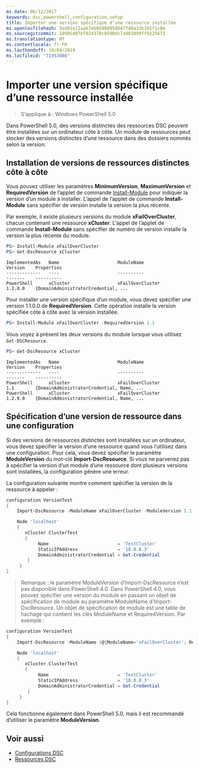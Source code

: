 ```yaml
---
ms.date: 06/12/2017
keywords: dsc,powershell,configuration,setup
title: Importer une version spécifique d’une ressource installée
ms.openlocfilehash: 5ed81e11aa67eb6590d958647f48a33b1b5f1c0e
ms.sourcegitcommit: 18985d07ef024378c8590dc7a983099ff9225672
ms.translationtype: HT
ms.contentlocale: fr-FR
ms.lasthandoff: 10/04/2019
ms.locfileid: "71953986"
---
```

# <a name="import-a-specific-version-of-an-installed-resource"></a>Importer une version spécifique d’une ressource installée

> S’applique à : Windows PowerShell 5.0

Dans PowerShell 5.0, des versions distinctes des ressources DSC peuvent être installées sur un ordinateur côte à côte. Un module de ressources peut stocker des versions distinctes d’une ressource dans des dossiers nommés selon la version.

## <a name="installing-separate-resource-versions-side-by-side"></a>Installation de versions de ressources distinctes côte à côte

Vous pouvez utiliser les paramètres **MinimumVersion**, **MaximumVersion** et **RequiredVersion** de l’applet de commande [Install-Module](/powershell/module/PowershellGet/Install-Module) pour indiquer la version d’un module à installer. L’appel de l’applet de commande **Install-Module** sans spécifier de version installe la version la plus récente.

Par exemple, il existe plusieurs versions du module **xFailOverCluster**, chacun contenant une ressource **xCluster**. L’appel de l’applet de commande **Install-Module** sans spécifier de numéro de version installe la version la plus récente du module.

```powershell
PS> Install-Module xFailOverCluster
PS> Get-DscResource xCluster
```

```output
ImplementedAs   Name                      ModuleName                     Version    Properties
-------------   ----                      ----------                     -------    ----------
PowerShell      xCluster                  xFailOverCluster               1.2.0.0    {DomainAdministratorCredential, ...
```

Pour installer une version spécifique d’un module, vous devez spécifier une version 1.1.0.0 de **RequiredVersion**. Cette opération installe la version spécifiée côte à côte avec la version installée.

```powershell
PS> Install-Module xFailOverCluster -RequiredVersion 1.1
```

Vous voyez à présent les deux versions du module lorsque vous utilisez `Get-DSCResource`.

```powershell
PS> Get-DscResource xCluster
```

```output
ImplementedAs   Name                      ModuleName                     Version    Properties
-------------   ----                      ----------                     -------    ----------
PowerShell      xCluster                  xFailOverCluster               1.1        {DomainAdministratorCredential, Name, ...
PowerShell      xCluster                  xFailOverCluster               1.2.0.0    {DomainAdministratorCredential, Name, ...
```

## <a name="specifying-a-resource-version-in-a-configuration"></a>Spécification d’une version de ressource dans une configuration

Si des versions de ressources distinctes sont installées sur un ordinateur, vous devez spécifier la version d’une ressource quand vous l’utilisez dans une configuration. Pour cela, vous devez spécifier le paramètre **ModuleVersion** du mot-clé **Import-DscResource**. Si vous ne parvenez pas à spécifier la version d’un module d’une ressource dont plusieurs versions sont installées, la configuration génère une erreur.

La configuration suivante montre comment spécifier la version de la ressource à appeler :

```powershell
configuration VersionTest
{
    Import-DscResource -ModuleName xFailOverCluster -ModuleVersion 1.1

    Node 'localhost'
    {
       xCluster ClusterTest
       {
            Name                          = 'TestCluster'
            StaticIPAddress               = '10.0.0.3'
            DomainAdministratorCredential = Get-Credential
        }
     }
}
```

>Remarque : le paramètre ModuleVersion d’Import-DscResource n’est pas disponible dans PowerShell 4.0. Dans PowerShell 4.0, vous pouvez spécifier une version du module en passant un objet de spécification de module au paramètre ModuleName d’Import-DscResource. Un objet de spécification de module est une table de hachage qui contient les clés ModuleName et RequiredVersion. Par exemple :

```powershell
configuration VersionTest
{
    Import-DscResource -ModuleName (@{ModuleName='xFailOverCluster'; RequiredVersion='1.1'} )

    Node 'localhost'
    {
       xCluster ClusterTest
       {
            Name                          = 'TestCluster'
            StaticIPAddress               = '10.0.0.3'
            DomainAdministratorCredential = Get-Credential
        }
     }
}
```

Cela fonctionne également dans PowerShell 5.0, mais il est recommandé d’utiliser le paramètre **ModuleVersion**.

## <a name="see-also"></a>Voir aussi

- [Configurations DSC](configurations.md)
- [Ressources DSC](../resources/resources.md)
